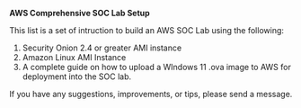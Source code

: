**AWS Comprehensive SOC Lab Setup**

This list is a set of intruction to build an AWS SOC Lab using the following:
1. Security Onion 2.4 or greater AMI instance
2. Amazon Linux AMI Instance
3. A complete guide on how to upload a WIndows 11 .ova image to AWS for deployment into the SOC lab. 


If you have any suggestions, improvements, or tips, please send a message.
